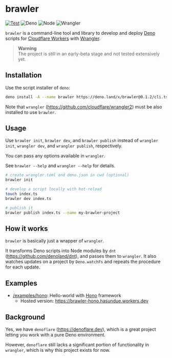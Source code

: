# brawler

<!-- deno-fmt-ignore-start -->

[![Test](https://github.com/hasundue/brawler/actions/workflows/test.yml/badge.svg)](https://github.com/hasundue/brawler/actions/workflows/test.yml)
![Deno](https://img.shields.io/badge/Deno-v1.29.1-blue?logo=deno) <!-- @denopendabot denoland/deno -->
![Node](https://img.shields.io/badge/Node-v19.3.0-blue?logo=node) <!-- @denopendabot nodejs/node -->
![Wrangler](https://img.shields.io/badge/Wrangler-2.6.2-blue?logo=cloudflare) <!-- @denopendabot cloudflare/wrangler2 -->

`brawler` is a command-line tool and library to develop and deploy
[Deno](https://deno.land) scripts for
[Cloudflare Workers](https://workers.cloudflare.com) with
[Wrangler](https://developers.cloudflare.com/workers/wrangler/get-started).

<!-- deno-fmt-ignore-end -->

> **Warning**\
> The project is still in an early-beta stage and not tested extensively yet.

## Installation

Use the script installer of `deno`:

```sh
deno install -A --name brawler https://deno.land/x/brawler@0.1.2/cli.ts
```

Note that `wrangler` (https://github.com/cloudflare/wrangler2) must be also
installed to use `brawler`.

## Usage

Use `brawler init`, `brawler dev`, and `brawler publish` instead of
`wrangler init`, `wrangler dev`, and `wrangler publish`, respectively.

You can pass any options available in `wrangler`.

See `brawler --help` and `wrangler --help` for details.

```sh
# create wrangler.toml and deno.json in cwd (optional)
brawler init

# develop a script locally with hot-reload
touch index.ts
brawler dev index.ts

# publish it
brawler publish index.ts --name my-brawler-project
```

## How it works

`brawler` is basically just a wrapper of `wrangler`.

It transforms Deno scripts into Node modules by `dnt`
(https://github.com/denoland/dnt), and passes them to `wrangler`. It also
watches updates on a project by `Deno.watchFs` and repeats the procedure for
each update.

## Examples

- [/examples/hono](/examples/hono): Hello-world with
  [Hono](https://github.com/honojs/hono) framework
  - Hosted version: https://brawler-hono.hasundue.workers.dev

## Background

Yes, we have `denoflare` (https://denoflare.dev), which is a great project
letting you work with a pure Deno environment.

However, `denoflare` still lacks a significant portion of functionality in
`wrangler`, which is why this project exists for now.
